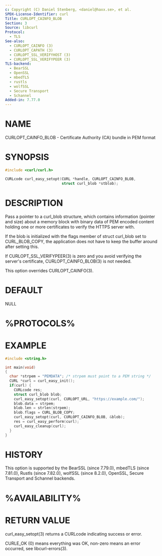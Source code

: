 ```yaml
---
c: Copyright (C) Daniel Stenberg, <daniel@haxx.se>, et al.
SPDX-License-Identifier: curl
Title: CURLOPT_CAINFO_BLOB
Section: 3
Source: libcurl
Protocol:
  - TLS
See-also:
  - CURLOPT_CAINFO (3)
  - CURLOPT_CAPATH (3)
  - CURLOPT_SSL_VERIFYHOST (3)
  - CURLOPT_SSL_VERIFYPEER (3)
TLS-backend:
  - BearSSL
  - OpenSSL
  - mbedTLS
  - rustls
  - wolfSSL
  - Secure Transport
  - Schannel
Added-in: 7.77.0
---
```


# NAME

CURLOPT_CAINFO_BLOB - Certificate Authority (CA) bundle in PEM format

# SYNOPSIS

~~~c
#include <curl/curl.h>

CURLcode curl_easy_setopt(CURL *handle, CURLOPT_CAINFO_BLOB,
                          struct curl_blob *stblob);
~~~

# DESCRIPTION

Pass a pointer to a curl_blob structure, which contains information (pointer
and size) about a memory block with binary data of PEM encoded content holding
one or more certificates to verify the HTTPS server with.

If the blob is initialized with the flags member of struct curl_blob set to
CURL_BLOB_COPY, the application does not have to keep the buffer around after
setting this.

If CURLOPT_SSL_VERIFYPEER(3) is zero and you avoid verifying the
server's certificate, CURLOPT_CAINFO_BLOB(3) is not needed.

This option overrides CURLOPT_CAINFO(3).

# DEFAULT

NULL

# %PROTOCOLS%

# EXAMPLE

~~~c
#include <string.h>

int main(void)
{
  char *strpem = "PEMDATA"; /* strpem must point to a PEM string */
  CURL *curl = curl_easy_init();
  if(curl) {
    CURLcode res;
    struct curl_blob blob;
    curl_easy_setopt(curl, CURLOPT_URL, "https://example.com/");
    blob.data = strpem;
    blob.len = strlen(strpem);
    blob.flags = CURL_BLOB_COPY;
    curl_easy_setopt(curl, CURLOPT_CAINFO_BLOB, &blob);
    res = curl_easy_perform(curl);
    curl_easy_cleanup(curl);
  }
}
~~~

# HISTORY

This option is supported by the BearSSL (since 7.79.0), mbedTLS (since
7.81.0), Rustls (since 7.82.0), wolfSSL (since 8.2.0), OpenSSL, Secure
Transport and Schannel backends.

# %AVAILABILITY%

# RETURN VALUE

curl_easy_setopt(3) returns a CURLcode indicating success or error.

CURLE_OK (0) means everything was OK, non-zero means an error occurred, see
libcurl-errors(3).
